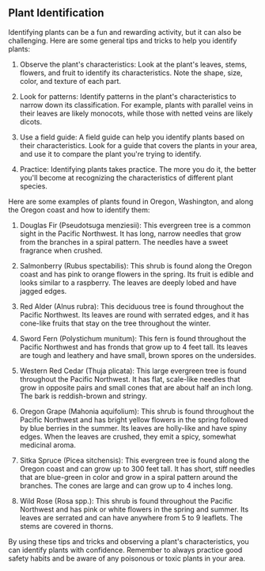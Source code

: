 ## Plant Identification

Identifying plants can be a fun and rewarding activity, but it can also be challenging. Here are some general tips and tricks to help you identify plants:

1. Observe the plant's characteristics:
Look at the plant's leaves, stems, flowers, and fruit to identify its characteristics. Note the shape, size, color, and texture of each part.

2. Look for patterns:
Identify patterns in the plant's characteristics to narrow down its classification. For example, plants with parallel veins in their leaves are likely monocots, while those with netted veins are likely dicots.

3. Use a field guide:
A field guide can help you identify plants based on their characteristics. Look for a guide that covers the plants in your area, and use it to compare the plant you're trying to identify.

4. Practice:
Identifying plants takes practice. The more you do it, the better you'll become at recognizing the characteristics of different plant species.

Here are some examples of plants found in Oregon, Washington, and along the Oregon coast and how to identify them:

1. Douglas Fir (Pseudotsuga menziesii):
This evergreen tree is a common sight in the Pacific Northwest. It has long, narrow needles that grow from the branches in a spiral pattern. The needles have a sweet fragrance when crushed.

2. Salmonberry (Rubus spectabilis):
This shrub is found along the Oregon coast and has pink to orange flowers in the spring. Its fruit is edible and looks similar to a raspberry. The leaves are deeply lobed and have jagged edges.

3. Red Alder (Alnus rubra):
This deciduous tree is found throughout the Pacific Northwest. Its leaves are round with serrated edges, and it has cone-like fruits that stay on the tree throughout the winter.

4. Sword Fern (Polystichum munitum):
This fern is found throughout the Pacific Northwest and has fronds that grow up to 4 feet tall. Its leaves are tough and leathery and have small, brown spores on the undersides.

5. Western Red Cedar (Thuja plicata):
This large evergreen tree is found throughout the Pacific Northwest. It has flat, scale-like needles that grow in opposite pairs and small cones that are about half an inch long. The bark is reddish-brown and stringy.

6. Oregon Grape (Mahonia aquifolium):
This shrub is found throughout the Pacific Northwest and has bright yellow flowers in the spring followed by blue berries in the summer. Its leaves are holly-like and have spiny edges. When the leaves are crushed, they emit a spicy, somewhat medicinal aroma.

7. Sitka Spruce (Picea sitchensis):
This evergreen tree is found along the Oregon coast and can grow up to 300 feet tall. It has short, stiff needles that are blue-green in color and grow in a spiral pattern around the branches. The cones are large and can grow up to 4 inches long.

8. Wild Rose (Rosa spp.):
This shrub is found throughout the Pacific Northwest and has pink or white flowers in the spring and summer. Its leaves are serrated and can have anywhere from 5 to 9 leaflets. The stems are covered in thorns.

By using these tips and tricks and observing a plant's characteristics, you can identify plants with confidence. Remember to always practice good safety habits and be aware of any poisonous or toxic plants in your area.
